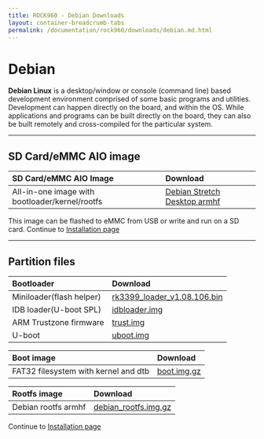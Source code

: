 ```yaml
---
title: ROCK960 - Debian Downloads
layout: container-breadcrumb-tabs
permalink: /documentation/rock960/downloads/debian.md.html
---
```

# Debian

**Debian Linux** is a desktop/window or console (command line) based development environment comprised of some basic programs and utilities. Development can happen directly on the board, and within the OS. While applications and programs can be built directly on the board, they can also be built remotely and cross-compiled for the particular system.

***

## SD Card/eMMC AIO image

|   SD Card/eMMC AIO Image   |    Download     |
|:------------------|:------------------------------------|
|All-in-one image with bootloader/kernel/rootfs     |[Debian Stretch Desktop armhf](https://dl.vamrs.com/products/rock960/images/debian/rock960_debian_stretch_desktop_armhf_20180115.tar.gz)                             |

This image can be flashed to eMMC from USB or write and run on a SD card. Continue to [Installation page](../installation/)

***

## Partition files

|   Bootloader |    Download            |
|:-------------|:-----------------------|
| Miniloader(flash helper) | [rk3399_loader_v1.08.106.bin](https://dl.vamrs.com/products/rock960/images/debian/partitions/u-boot/rk3399_loader_v1.08.106.bin)           |
| IDB loader(U-boot SPL)  | [idbloader.img](https://dl.vamrs.com/products/rock960/images/debian/partitions/u-boot/idbloader.img)           |
| ARM Trustzone firmware  | [trust.img](https://dl.vamrs.com/products/rock960/images/debian/partitions/u-boot/trust.img)           |
| U-boot                  | [uboot.img](https://dl.vamrs.com/products/rock960/images/debian/partitions/u-boot/uboot.img)           |

|   Boot image      |    Download        |
|:------------------|:-----------------------|
|FAT32 filesystem with kernel and dtb     |[boot.img.gz](https://dl.vamrs.com/products/rock960/images/debian/partitions/boot.img.gz)                |

|   Rootfs image    |    Download                    |
|:------------------|:----------------------------------|
|Debian rootfs armhf     |[debian_rootfs.img.gz](https://dl.vamrs.com/products/rock960/images/debian/partitions/)                           |

Continue to [Installation page](../installation/)
